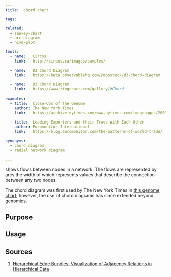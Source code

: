 ```yaml
---
title:  chord chart

tags:

related:
  - sankey-chart
  - arc-diagram
  - hive-plot

tools:
  - name:   Circos
    link:   http://circos.ca/images/samples/

  - name:   D3 Chord Diagram
    link:   https://beta.observablehq.com/@mbostock/d3-chord-diagram
    
  - name:   D3 Chord Diagram
    link:   https://www.zingchart.com/gallery/#Chord
    
examples:
  - title:  Close-Ups of the Genome
    author: The New York Times
    link:   https://archive.nytimes.com/www.nytimes.com/imagepages/2007/01/22/science/20070123_SCI_ILLO.html

  - title:  Leading Exporters and their Trade With Each Other
    author: Euromonitor International
    link:   https://blog.euromonitor.com/the-patterns-of-world-trade/
    
synonyms:
  - chord diagram
  - radial network diagram
  
---
```


shows flows between nodes in a network. The flows are represented by arcs the width of which represents values that describe the connection between any two nodes.

<!--more-->

The chord diagram was first used by The New York Times in [this genome chart](https://archive.nytimes.com/www.nytimes.com/imagepages/2007/01/22/science/20070123_SCI_ILLO.html); however, the use of chord diagrams has since extended beyond genomics.

## Purpose

## Usage


## Sources
1. [Hierarchical Edge Bundles: Visualization of Adjacency Relations in Hierarchical Data](https://aviz.fr/wiki/uploads/Teaching2014/bundles_infovis.pdf)
